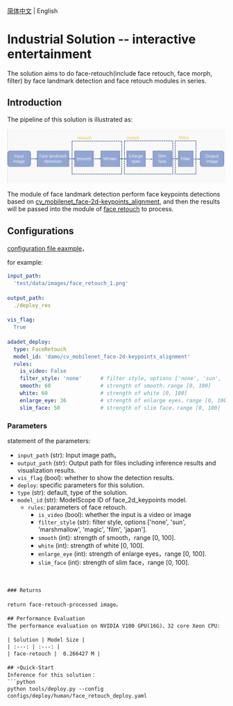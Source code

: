 [简体中文](./face_retouch_deploy.md) | English
# Industrial Solution -- interactive entertainment
The solution aims to do face-retouch(include face retouch, face morph, filter) by face landmark detection and face retouch modules in series.
## Introduction
The pipeline of this solution is illustrated as:

<img src='../../assets/face_retouch_pipeline_en.jpg' width=700>

The module of face landmark detection perform face keypoints detections based on [cv_mobilenet_face-2d-keypoints_alignment](https://modelscope.cn/models/damo/cv_mobilenet_face-2d-keypoints_alignment/summary), and then the results will be passed into the module of [face retouch](../../adadet/deploy/face_retouch_deploy.py) to process.

## Configurations
[configuration file eaxmple](../../../configs/deploy/human//face_retouch_deploy.yaml)，

for example:

```yaml
input_path:
  'test/data/images/face_retouch_1.png'

output_path:
  ./deploy_res

vis_flag:
  True

adadet_deploy:
  type: FaceRetouch
  model_id: 'damo/cv_mobilenet_face-2d-keypoints_alignment'
  rules:
    is_video: False
    filter_style: 'none'      # filter style, options ['none', 'sun', 'marshmallow', 'magic', 'film', 'japan']
    smooth: 60                # strength of smooth，range [0, 100]
    white: 60                 # strength of white [0, 100]
    enlarge_eye: 36           # strength of enlarge eyes，range [0, 100]
    slim_face: 50             # strength of slim face，range [0, 100]
```

### Parameters

statement of the parameters:

- `input_path` (str): Input image path。
- `output_path` (str): Output path for files including inference results and visualization results.
- `vis_flag` (bool): whether to show the detection results.
- `deploy`: specific parameters for this solution.
- `type` (str): default, type of the solution.
- `model_id` (str): ModelScope ID of face_2d_keypoints model.
    + `rules`: parameters of face retouch.
        * `is_video` (bool): whether the input is a video or image
        * `filter_style` (str): filter style, options ['none', 'sun', 'marshmallow', 'magic', 'film', 'japan'].
        * `smooth` (int): strength of smooth，range [0, 100].
        * `white` (int): strength of white [0, 100].
        * `enlarge_eye` (int): strength of enlarge eyes，range [0, 100].
        * `slim_face` (int): strength of slim face，range [0, 100].
```


### Returns

return face-retouch-processed image。

## Performance Evaluation
The performance evaluation on NVIDIA V100 GPU(16G)、32 core Xeon CPU:

| Solution | Model Size |
| :---: | :---: |
| face-retouch |  0.266427 M |

## ⚡️Quick-Start
Inference for this solution：
```python
python tools/deploy.py --config configs/deploy/human/face_retouch_deploy.yaml
```
